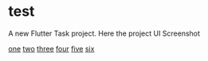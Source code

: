 # test

A new Flutter Task project.
Here the project UI Screenshot

[one](https://github.com/MahmudulHasan08/Flutter-Test/assets/73518410/f91a3af2-2fde-46f6-a3d7-5ce6cd665114)
[two](https://github.com/MahmudulHasan08/Flutter-Test/assets/73518410/33d072c6-7e42-4754-94dd-9e75d4ae028d)
[three](https://github.com/MahmudulHasan08/Flutter-Test/assets/73518410/254a1a1a-a103-43c1-ac5a-eb0c5b3282a9)
[four](https://github.com/MahmudulHasan08/Flutter-Test/assets/73518410/54680042-1e8e-40c5-9345-354803820ced)
[five](https://github.com/MahmudulHasan08/Flutter-Test/assets/73518410/343e9e72-4ba0-443e-a2e1-5e25a7d05b31)
[six](https://github.com/MahmudulHasan08/Flutter-Test/assets/73518410/c466c8a0-95b7-400b-bcdd-31daefcdf5e0)
